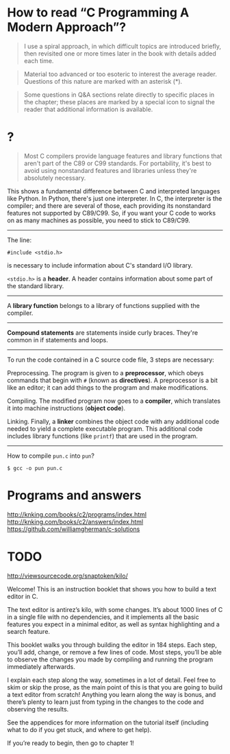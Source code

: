# How to read “C Programming A Modern Approach”?

> I use a spiral approach, in  which difficult topics are introduced briefly, then
> revisited one or more times later in the book with details added each time.

> Material too advanced or too esoteric to interest the average reader.
> Questions of this nature are marked with an asterisk (*).

> Some  questions in  Q&A  sections  relate directly  to  specific  places in  the
> chapter; these  places are marked  by a special icon  to signal the  reader that
> additional information is available.

# ?

> Most C  compilers provide  language features and  library functions  that aren't
> part of the C89 or C99 standards.
> For portability,  it's best  to avoid using  nonstandard features  and libraries
> unless they're absolutely necessary.

This shows  a fundamental  difference between C  and interpreted  languages like
Python.
In Python, there's just one interpreter.
In C,  the interpreter  is the compiler;  and there are  several of  those, each
providing its nonstandard features not supported by C89/C99.
So, if you want  your C code to works on as many  machines as possible, you need
to stick to C89/C99.

---

The line:

    #include <stdio.h>

is necessary to include information about C's standard I/O library.

`<stdio.h>` is a **header**.
A header contains information about some part of the standard library.

---

A  **library function**  belongs to  a library  of functions  supplied with  the
compiler.

---

**Compound statements** are statements inside curly braces.
They're common in if statements and loops.

---

To run the code contained in a C source code file, 3 steps are necessary:

Preprocessing.
The program is given to a **preprocessor**, which obeys commands that begin with
`#` (known as **directives**).
A preprocessor  is a bit like  an editor; it can  add things to the  program and
make modifications.

Compiling.
The  modified program  now  goes to  a **compiler**,  which  translates it  into
machine instructions (**object code**).

Linking.
Finally, a **linker**  combines the object code with any  additional code needed
to yield a complete executable program.
This additional code includes library functions (like `printf`) that are used in
the program.

---

How to compile `pun.c` into `pun`?

    $ gcc -o pun pun.c

##
# Programs and answers

<http://knking.com/books/c2/programs/index.html>
<http://knking.com/books/c2/answers/index.html>
<https://github.com/williamgherman/c-solutions>

# TODO

<http://viewsourcecode.org/snaptoken/kilo/>

Welcome!
This is an instruction booklet that shows you how to build a text editor in C.

The text editor is antirez’s kilo, with some changes.
It’s  about 1000  lines of  C in  a  single file  with no  dependencies, and  it
implements all  the basic features  you expect in a  minimal editor, as  well as
syntax highlighting and a search feature.

This booklet walks you through building the editor in 184 steps.
Each step, you’ll add, change, or remove a few lines of code.
Most steps,  you’ll be  able to observe  the changes you  made by  compiling and
running the program immediately afterwards.

I explain each step along the way, sometimes in a lot of detail.
Feel free to skim or  skip the prose, as the main point of  this is that you are
going to build a text editor from scratch!
Anything you learn along the way is bonus, and there’s plenty to learn just from
typing in the changes to the code and observing the results.

See the appendices  for more information on the tutorial  itself (including what
to do if you get stuck, and where to get help).

If you’re ready to begin, then go to chapter 1!

